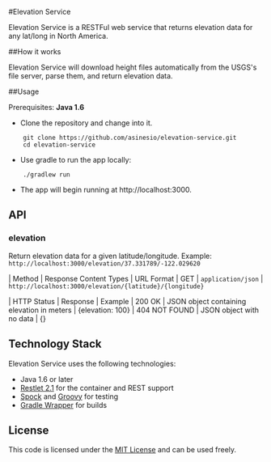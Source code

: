 #Elevation Service

Elevation Service is a RESTFul web service that returns elevation data for any lat/long in North America.

##How it works

Elevation Service will download height files automatically from the USGS's file server, parse them, and return elevation data.

##Usage

Prerequisites: **Java 1.6**

* Clone the repository and change into it.

```
    git clone https://github.com/asinesio/elevation-service.git
    cd elevation-service
```

* Use gradle to run the app locally:

```
    ./gradlew run
```

* The app will begin running at http://localhost:3000.


## API

### elevation

Return elevation data for a given latitude/longitude. Example: `http://localhost:3000/elevation/37.331789/-122.029620`

| Method	| Response Content Types	| URL Format
| GET		| `application/json`		| `http://localhost:3000/elevation/{latitude}/{longitude}`

| HTTP Status	| Response										| Example
| 200 OK		| JSON object containing elevation in meters 	| {elevation: 100}
| 404 NOT FOUND	| JSON object with no data						| {}

## Technology Stack

Elevation Service uses the following technologies:

* Java 1.6 or later
* [Restlet 2.1](http://www.restlet.org) for the container and REST support
* [Spock](http://spockframework.org) and [Groovy](http://groovy.codehaus.org) for testing
* [Gradle Wrapper](http://www.gradle.org/docs/current/userguide/gradle_wrapper.html) for builds 


## License

This code is licensed under the [MIT License](http://opensource.org/licenses/MIT) and can be used freely.

